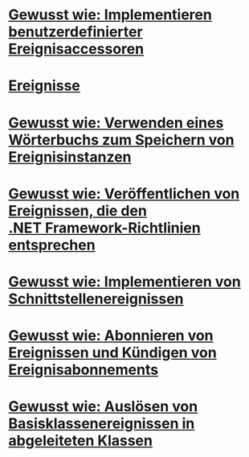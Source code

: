 # [Gewusst wie: Implementieren benutzerdefinierter Ereignisaccessoren](how-to-implement-custom-event-accessors.md)
# [Ereignisse](index.md)
# [Gewusst wie: Verwenden eines Wörterbuchs zum Speichern von Ereignisinstanzen](how-to-use-a-dictionary-to-store-event-instances.md)
# [Gewusst wie: Veröffentlichen von Ereignissen, die den .NET Framework-Richtlinien entsprechen](how-to-publish-events-that-conform-to-net-framework-guidelines.md)
# [Gewusst wie: Implementieren von Schnittstellenereignissen](how-to-implement-interface-events.md)
# [Gewusst wie: Abonnieren von Ereignissen und Kündigen von Ereignisabonnements](how-to-subscribe-to-and-unsubscribe-from-events.md)
# [Gewusst wie: Auslösen von Basisklassenereignissen in abgeleiteten Klassen](how-to-raise-base-class-events-in-derived-classes.md)
